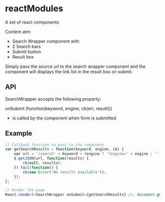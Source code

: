 # reactModules

A set of react components

Content atm:

- Search Wrapper component with
 - 2 Search bars
 - Submit button
 - Result box

Simply pass the source url to the search wrapper component and the component will displays 
the link list in the result box on submit.

## API

SearchWrapper accepts the following property:

onSubmit (function(keyword, engine, cb(err, result)))

- is called by the component when form is submitted

## Example

```js
// Callback function to pass to the component
var getSearchResults = function(keyword, engine, cb) {
	var url = '/search' + keyword + (engine ? '?engine=' + engine : '');
	$.getJSON(url, function(results) {
		cb(null, results);
	}).fail(function() {
		cb(new Error('No results available'));
	});
};

// Render the page
React.render(<SearchWrapper onSubmit={getSearchResults} />, document.getElementById('content'))
```
